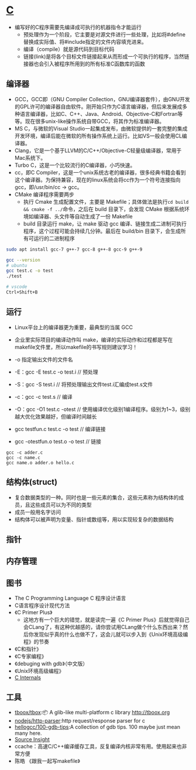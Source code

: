 # [C](link)

* 编写好的C程序需要先编译成可执行的机器指令才能运行
  - 预处理作为一个阶段，它主要是对源文件进行一些处理，比如将#define替换成实际值、将#include指定的文件内容填充进来。
  - 编译（compile）就是源代码到目标代码
  - 链接(link)是将各个目标文件链接起来从而形成一个可执行的程序，当然链接器也会引入被程序所用到的所有标准C函数库的函数

## 编译器

* GCC，GCC即（GNU Compiler Collection，GNU编译器套件），由GNU开发的GPL许可的编译器自由软件。刚开始只作为C语言编译器，但后来发展成多种语言编译器，比如C、C++、Java、Android、Objective-C和Fortran等等。现在很多unix-like操作系统自带GCC，将其作为标准编译器。
* MS C，与微软的Visual Studio一起集成发布，由微软提供的一套完整的集成开发环境，编译后能在微软的所有操作系统上运行。比如VS一般会使用CL编译器。
* Clang，它是一个基于LLVM的C/C++/Objective-C轻量级编译器，常用于Mac系统下。
* Turbo C，这是一个比较流行的C编译器，小巧快速。
* cc，即C Compiler，这是一个unix系统古老的编译器，很多经典书籍会看到这个编译器。为保持兼容，现在的linux系统会将cc作为一个符号连接指向gcc，即/usr/bin/cc -> gcc。
* CMake 编译程序需要两步
  - 执行 Cmake 生成配置文件，主要是 Makefile；具体做法是执行`cd build && cmake -f ../`命令，之后在 build 目录下，会发现 CMake 根据系统环境如编译器、头文件等自动生成了一份 Makefile
  - build 目录运行 make，让 make 驱动 gcc 编译、链接生成二进制可执行程序，这个过程可能会持续几分钟。最后在 build/bin 目录下，会生成所有可运行的二进制程序

```sh
sudo apt install gcc-7 g++-7 gcc-8 g++-8 gcc-9 g++-9

gcc --version
# ubuntu
gcc test.c -o test
./test

# vscode
Ctrl+Shift+B
```

## 运行

* Linux平台上的编译器更为重要，最典型的当属 GCC

* 企业里实际项目的编译动作叫 make，编译的实际动作和过程都是写在 makefile文件里，所以makefile的书写规则建议学习！

* -o 指定输出文件的文件名

* -E：gcc -E test.c -o test.i  // 预处理

* -S：gcc -S test.i  // 将预处理输出文件test.i汇编成test.s文件

* -c：gcc -c test.s  // 编译

* -O：gcc -O1 test.c -otest // 使用编译优化级别1编译程序。级别为1~3，级别越大优化效果越好，但编译时间越长

* gcc testfun.c test.c -o test // 编译链接

* gcc -otestfun.o test.o -o test // 链接

```
gcc -c adder.c
gcc -c name.c
gcc name.o adder.o hello.c
```

## 结构体(struct)

* 复合数据类型的一种。同时也是一些元素的集合，这些元素称为结构体的成员，且这些成员可以为不同的类型
* 成员一般用名字访问
* 结构体可以被声明为变量、指针或数组等，用以实现较复杂的数据结构

## 指针

## 内存管理

## 图书

* The C Programming Language C 程序设计语言
* C语言程序设计现代方法
* 《C Primer Plus》
    - 这地方有一个巨大的错觉，就是读完一遍《C Primer Plus》后就觉得自己会CLang了，有这种优越感的，请你尝试用CLang做个什么东西出来？然后你发现似乎真的什么也做不了，这会儿就可以步入到《Unix环境高级编程》的节奏
* 《C和指针》
* 《C专家编程》
* 《debuging with gdb》（中文版）
* 《Unix环境高级编程》
* [C Internals](http://www.avabodh.com/cin/cin.html)

## 工具

* [tboox/tbox](https://github.com/tboox/tbox):📦 A glib-like multi-platform c library http://tboox.org
* [nodejs/http-parser](nodejs/http-parser):http request/response parser for c
* [hellogcc/100-gdb-tips](https://github.com/hellogcc/100-gdb-tips):A collection of gdb tips. 100 maybe just mean many here.
* [Source Insight](https://www.sourceinsight.com/)
* ccache：高速C/C++编译缓存工具，反复编译内核非常有用。使用起来也非常方便
* 陈皓 《跟我一起写makefile》
